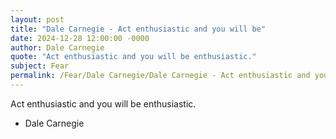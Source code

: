 ```yaml
---
layout: post
title: "Dale Carnegie - Act enthusiastic and you will be"
date: 2024-12-28 12:00:00 -0000
author: Dale Carnegie
quote: "Act enthusiastic and you will be enthusiastic."
subject: Fear
permalink: /Fear/Dale Carnegie/Dale Carnegie - Act enthusiastic and you will be
---
```


Act enthusiastic and you will be enthusiastic.

- Dale Carnegie
